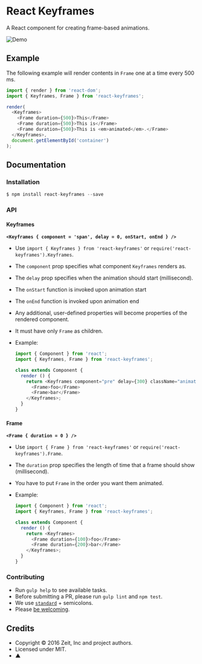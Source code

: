 # React Keyframes

A React component for creating frame-based animations.

![Demo](https://cloud.githubusercontent.com/assets/775227/14613178/24789406-05d6-11e6-8411-6ee929ae3f3e.gif)

## Example

The following example will render contents in `Frame` one at a time every 500 ms.

```js
import { render } from 'react-dom';
import { Keyframes, Frame } from 'react-keyframes';

render(
  <Keyframes>
    <Frame duration={500}>This</Frame>
    <Frame duration={500}>This is</Frame>
    <Frame duration={500}>This is <em>animated</em>.</Frame>
  </Keyframes>,
  document.getElementById('container')
);
```

## Documentation

### Installation

```js
$ npm install react-keyframes --save
```

### API

#### Keyframes
**`<Keyframes { component = 'span', delay = 0, onStart, onEnd } />`**

- Use `import { Keyframes } from 'react-keyframes'` or `require('react-keyframes').Keyframes`.
- The `component` prop specifies what component `Keyframes` renders as.
- The `delay` prop specifies when the animation should start (millisecond).
- The `onStart` function is invoked upon animation start
- The `onEnd` function is invoked upon animation end
- Any additional, user-defined properties will become properties of the rendered component.
- It must have only `Frame` as children.
- Example:

  ```js
  import { Component } from 'react';
  import { Keyframes, Frame } from 'react-keyframes';

  class extends Component {
    render () {
      return <Keyframes component="pre" delay={300} className="animation-test">
        <Frame>foo</Frame>
        <Frame>bar</Frame>
      </Keyframes>;
    }
  }
  ```

#### Frame

**`<Frame { duration = 0 } />`**

- Use `import { Frame } from 'react-keyframes'` or `require('react-keyframes').Frame`.
- The `duration` prop specifies the length of time that a frame should show (millisecond).
- You have to put `Frame` in the order you want them animated.
- Example:

  ```js
  import { Component } from 'react';
  import { Keyframes, Frame } from 'react-keyframes';

  class extends Component {
    render () {
      return <Keyframes>
        <Frame duration={100}>foo</Frame>
        <Frame duration={200}>bar</Frame>
      </Keyframes>;
    }
  }
  ```

### Contributing

- Run `gulp help`  to see available tasks.
- Before submitting a PR, please run `gulp lint` and `npm test`.
- We use [`standard`](https://github.com/feross/standard) + semicolons.
- Please [be welcoming](http://contributor-covenant.org/).

## Credits

- Copyright © 2016 Zeit, Inc and project authors.
- Licensed under MIT.
- ▲
